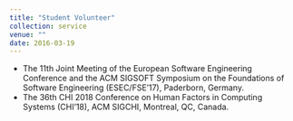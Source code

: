 ```yaml
---
title: "Student Volunteer"
collection: service
venue: ""
date: 2016-03-19
---
```


* The 11th Joint Meeting of the European Software Engineering Conference and the ACM SIGSOFT Symposium on the Foundations of Software Engineering  (ESEC/FSE’17), Paderborn, Germany.
* The 36th CHI 2018 Conference on Human Factors in Computing Systems (CHI’18), ACM SIGCHI,  Montreal, QC, Canada.